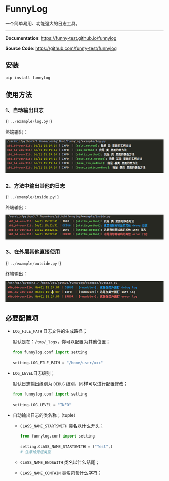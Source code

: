 # FunnyLog

一个简单易用、功能强大的日志工具。

---

**Documentation**: <a href="https://funny-test.github.io/funnylog" target="_blank">https://funny-test.github.io/funnylog</a>

**Source Code**: <a href="https://github.com/funny-test/funnylog" target="_blank">https://github.com/funny-test/funnylog</a>



## 安装

```console
pip install funnylog
```

## 使用方法

### 1、自动输出日志

```python
{!../example/log.py!}
```

终端输出：

![](./img/log.png)

### 2、方法中输出其他的日志

```python
{!../example/inside.py!}
```

终端输出：

![](./img/inside.png)

### 3、在外层其他直接使用

```python
{!../example/outside.py!}
```

终端输出：

![](./img/outside.png)



## 必要配置项

- `LOG_FILE_PATH` 日志文件的生成路径；

  默认是在：`/tmp/_logs`，你可以配置为其他位置；

  ```python
  from funnylog.conf import setting
  
  setting.LOG_FILE_PATH = "/home/user/xxx"
  ```

- `LOG_LEVEL`日志级别；

  默认日志输出级别为 `DEBUG` 级别，同样可以进行配置修改；

  ```python
  from funnylog.conf import setting
  
  setting.LOG_LEVEL = "INFO"
  ```

- 自动输出日志的类名称；（tuple）

  - `CLASS_NAME_STARTSWITH` 类名以什么开头；

    ```python
    from funnylog.conf import setting
    
    setting.CLASS_NAME_STARTSWITH = ("Test",) 
    # 注意给元组类型
    ```

  - `CLASS_NAME_ENDSWITH` 类名以什么结尾；

  - `CLASS_NAME_CONTAIN` 类名包含什么字符；